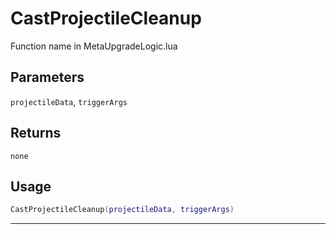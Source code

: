# CastProjectileCleanup
Function name in MetaUpgradeLogic.lua
## Parameters
`projectileData`, `triggerArgs`
## Returns
`none`
## Usage
```lua
CastProjectileCleanup(projectileData, triggerArgs)
```
---
